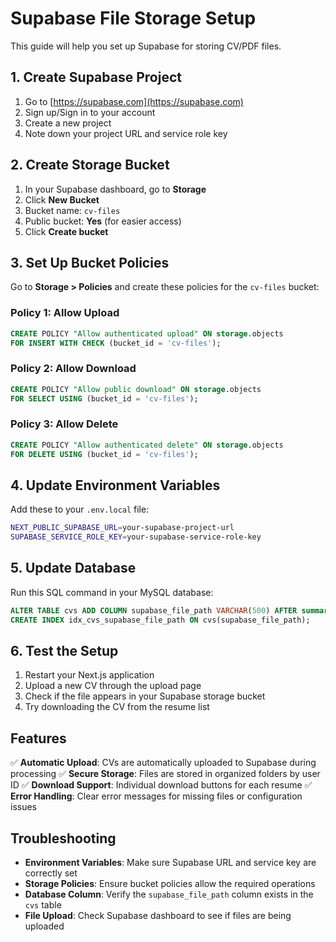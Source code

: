 # Supabase File Storage Setup

This guide will help you set up Supabase for storing CV/PDF files.

## 1. Create Supabase Project

1. Go to [https://supabase.com](https://supabase.com)
2. Sign up/Sign in to your account
3. Create a new project
4. Note down your project URL and service role key

## 2. Create Storage Bucket

1. In your Supabase dashboard, go to **Storage**
2. Click **New Bucket**
3. Bucket name: `cv-files`
4. Public bucket: **Yes** (for easier access)
5. Click **Create bucket**

## 3. Set Up Bucket Policies

Go to **Storage > Policies** and create these policies for the `cv-files` bucket:

### Policy 1: Allow Upload
```sql
CREATE POLICY "Allow authenticated upload" ON storage.objects
FOR INSERT WITH CHECK (bucket_id = 'cv-files');
```

### Policy 2: Allow Download
```sql
CREATE POLICY "Allow public download" ON storage.objects
FOR SELECT USING (bucket_id = 'cv-files');
```

### Policy 3: Allow Delete
```sql
CREATE POLICY "Allow authenticated delete" ON storage.objects
FOR DELETE USING (bucket_id = 'cv-files');
```

## 4. Update Environment Variables

Add these to your `.env.local` file:

```bash
NEXT_PUBLIC_SUPABASE_URL=your-supabase-project-url
SUPABASE_SERVICE_ROLE_KEY=your-supabase-service-role-key
```

## 5. Update Database

Run this SQL command in your MySQL database:

```sql
ALTER TABLE cvs ADD COLUMN supabase_file_path VARCHAR(500) AFTER summary;
CREATE INDEX idx_cvs_supabase_file_path ON cvs(supabase_file_path);
```

## 6. Test the Setup

1. Restart your Next.js application
2. Upload a new CV through the upload page
3. Check if the file appears in your Supabase storage bucket
4. Try downloading the CV from the resume list

## Features

✅ **Automatic Upload**: CVs are automatically uploaded to Supabase during processing
✅ **Secure Storage**: Files are stored in organized folders by user ID
✅ **Download Support**: Individual download buttons for each resume
✅ **Error Handling**: Clear error messages for missing files or configuration issues

## Troubleshooting

- **Environment Variables**: Make sure Supabase URL and service key are correctly set
- **Storage Policies**: Ensure bucket policies allow the required operations
- **Database Column**: Verify the `supabase_file_path` column exists in the `cvs` table
- **File Upload**: Check Supabase dashboard to see if files are being uploaded
